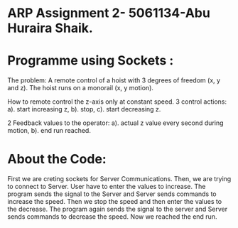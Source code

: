 # ARP Assignment 2- 5061134-Abu Huraira Shaik.

# Programme using Sockets :

The problem: 
A remote control of a hoist with 3 degrees of freedom (x, y and z). The hoist runs on a monorail (x, y motion).

How to remote control the z-axis only at constant speed.
3 control actions:  a). start increasing z, b). stop, c). start decreasing z.

2 Feedback values to the operator: a). actual z value every second during motion, b). end run reached.

# About the Code: 

First we are creting sockets for Server Communications. 
Then, we are trying to connect to Server.
User have to enter the values to increase. The program sends the signal to the Server and Server sends commands to increase the speed. 
Then we stop  the speed and then enter the values to the decrease. The program again sends the signal to the server and Server sends commands to decrease the speed. 
Now we reached the end run.
